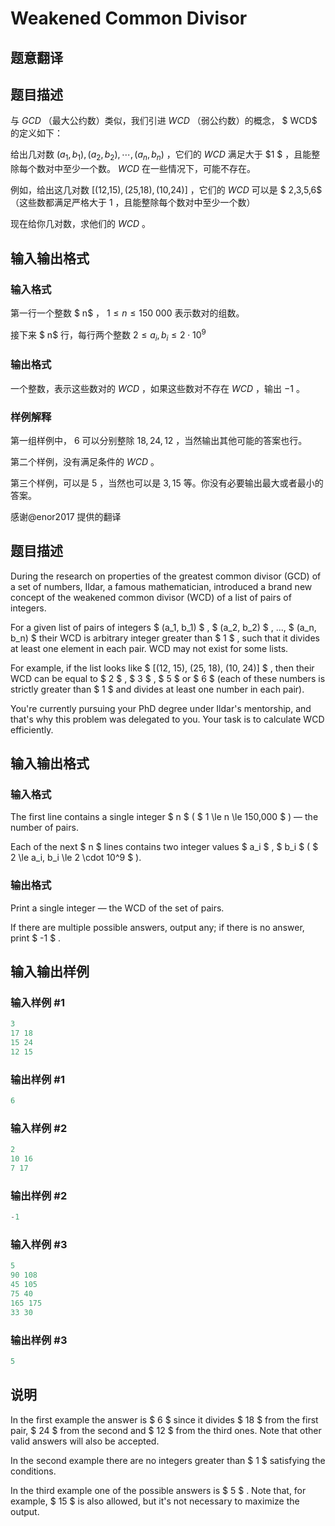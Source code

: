 # Weakened Common Divisor

## 题意翻译

## 题目描述

与 $GCD$ （最大公约数）类似，我们引进 $WCD$ （弱公约数）的概念， $ WCD$ 的定义如下：

给出几对数 $\left( a_1,b_1 \right) ,\left( a_2,b_2 \right) ,\cdots ,\left( a_n,b_n \right)$ ，它们的 $WCD$ 满足大于 $1 $ ，且能整除每个数对中至少一个数。 $WCD$ 在一些情况下，可能不存在。

例如，给出这几对数 $\left[ \left( \text{12,}15 \right) ,\left( \text{25,}18 \right) ,\left( \text{10,}24 \right) \right]$ ，它们的 $WCD$ 可以是 $ 2,3,5,6$ （这些数都满足严格大于 $1$ ，且能整除每个数对中至少一个数）

现在给你几对数，求他们的 $WCD$ 。

## 输入输出格式

### 输入格式

第一行一个整数 $ n$ ， $1\leqslant n\leqslant \text{150\ 000}$ 表示数对的组数。

接下来 $ n$ 行，每行两个整数 $2\leqslant a_i,b_i\leqslant 2\cdot 10^9$

### 输出格式

一个整数，表示这些数对的 $WCD$ ，如果这些数对不存在 $WCD$ ，输出 $−1$ 。

### 样例解释

第一组样例中， $6$ 可以分别整除 $18,24,12$ ，当然输出其他可能的答案也行。

第二个样例，没有满足条件的 $WCD$ 。

第三个样例，可以是 $5$ ，当然也可以是 $3,15$ 等。你没有必要输出最大或者最小的答案。

感谢@enor2017 提供的翻译

## 题目描述

During the research on properties of the greatest common divisor (GCD) of a set of numbers, Ildar, a famous mathematician, introduced a brand new concept of the weakened common divisor (WCD) of a list of pairs of integers.

For a given list of pairs of integers $ (a_1, b_1) $ , $ (a_2, b_2) $ , ..., $ (a_n, b_n) $ their WCD is arbitrary integer greater than $ 1 $ , such that it divides at least one element in each pair. WCD may not exist for some lists.

For example, if the list looks like $ [(12, 15), (25, 18), (10, 24)] $ , then their WCD can be equal to $ 2 $ , $ 3 $ , $ 5 $ or $ 6 $ (each of these numbers is strictly greater than $ 1 $ and divides at least one number in each pair).

You're currently pursuing your PhD degree under Ildar's mentorship, and that's why this problem was delegated to you. Your task is to calculate WCD efficiently.

## 输入输出格式

### 输入格式

The first line contains a single integer $ n $ ( $ 1 \le n \le 150\,000 $ ) — the number of pairs.

Each of the next $ n $ lines contains two integer values $ a_i $ , $ b_i $ ( $ 2 \le a_i, b_i \le 2 \cdot 10^9 $ ).

### 输出格式

Print a single integer — the WCD of the set of pairs.

If there are multiple possible answers, output any; if there is no answer, print $ -1 $ .

## 输入输出样例

### 输入样例 #1

```cpp
3
17 18
15 24
12 15

```
### 输出样例 #1

```cpp
6
```


### 输入样例 #2

```cpp
2
10 16
7 17

```
### 输出样例 #2

```cpp
-1

```
### 输入样例 #3

```cpp
5
90 108
45 105
75 40
165 175
33 30

```
### 输出样例 #3

```cpp
5

```
## 说明

In the first example the answer is $ 6 $ since it divides $ 18 $ from the first pair, $ 24 $ from the second and $ 12 $ from the third ones. Note that other valid answers will also be accepted.

In the second example there are no integers greater than $ 1 $ satisfying the conditions.

In the third example one of the possible answers is $ 5 $ . Note that, for example, $ 15 $ is also allowed, but it's not necessary to maximize the output.

